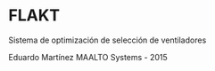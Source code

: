 # FLAKT

Sistema de optimización de selección de ventiladores








Eduardo Martínez
MAALTO Systems - 2015
